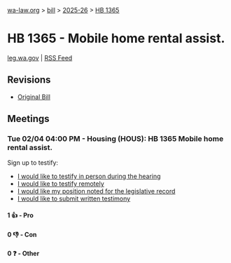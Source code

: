[wa-law.org](/) > [bill](/bill/) > [2025-26](/bill/2025-26/) > [HB 1365](/bill/2025-26/hb/1365/)

# HB 1365 - Mobile home rental assist.
[leg.wa.gov](https://app.leg.wa.gov/billsummary?BillNumber=1365&Year=2025&Initiative=false) | [RSS Feed](./rss.xml)

## Revisions
* [Original Bill](1/)

## Meetings
### Tue 02/04 04:00 PM - Housing (HOUS): HB 1365 Mobile home rental assist.
Sign up to testify:
* [I would like to testify in person during the hearing](https://app.leg.wa.gov/csi/Testifier/Add?chamber=House&mId=32645&aId=162480&caId=25448&tId=1)
* [I would like to testify remotely](https://app.leg.wa.gov/csi/Testifier/Add?chamber=House&mId=32645&aId=162480&caId=25448&tId=2)
* [I would like my position noted for the legislative record](https://app.leg.wa.gov/csi/Testifier/Add?chamber=House&mId=32645&aId=162480&caId=25448&tId=3)
* [I would like to submit written testimony](https://app.leg.wa.gov/csi/Testifier/Add?chamber=House&mId=32645&aId=162480&caId=25448&tId=4)

#### 1 👍 - Pro

#### 0 👎 - Con

#### 0 ❓ - Other
